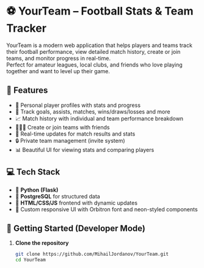 # ⚽ YourTeam – Football Stats & Team Tracker

YourTeam is a modern web application that helps players and teams track their football performance, view detailed match history, create or join teams, and monitor progress in real-time.  
Perfect for amateur leagues, local clubs, and friends who love playing together and want to level up their game.

## 🌟 Features

- 👤 Personal player profiles with stats and progress
- 🧮 Track goals, assists, matches, wins/draws/losses and more
- 📈 Match history with individual and team performance breakdown
- 🧑‍🤝‍🧑 Create or join teams with friends
- 🔔 Real-time updates for match results and stats
- 🔒 Private team management (invite system)
- 📊 Beautiful UI for viewing stats and comparing players

## 💻 Tech Stack

- 🐍 **Python (Flask)**
- 🧩 **PostgreSQL** for structured data
- 🧠 **HTML/CSS/JS** frontend with dynamic updates
- 🎨 Custom responsive UI with Orbitron font and neon-styled components

## 🚀 Getting Started (Developer Mode)

1. **Clone the repository**
   ```bash
   git clone https://github.com/MihailJordanov/YourTeam.git
   cd YourTeam

